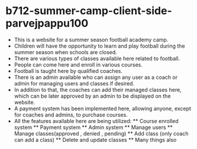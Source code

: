 # b712-summer-camp-client-side-parvejpappu100

* This is a website for a summer season football academy camp.
* Children will have the opportunity to learn and play football during the summer season when schools are closed.
* There are various types of classes available here related to football.
* People can come here and enroll in various courses.
* Football is taught here by qualified coaches.
* There is an admin available who can assign any user as a coach or admin for managing users and classes if desired.
* In addition to that, the coaches can add their managed classes here, which can be later approved by an admin to be displayed on the website.
* A payment system has been implemented here, allowing anyone, except for coaches and admins, to purchase courses.
* All the features available here are being utilized: 
            ** Course enrolled system
            ** Payment system
            ** Admin system 
            ** Manage users
            ** Manage classes(approved , denied , pending)
            ** Add class (only coach can add a class)
            ** Delete and update classes
            ** Many things also

